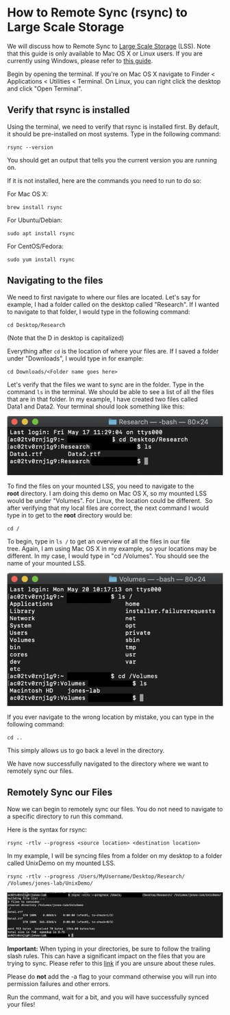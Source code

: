 # How to Remote Sync (rsync) to Large Scale Storage

We will discuss how to Remote Sync to [Large Scale Storage](https://researchit.las.iastate.edu/guides/lss/) (LSS). Note that this guide is only available to Mac OS X or Linux users. If you are currently using Windows, please refer to [this guide](robocopy.md). 

Begin by opening the terminal. If you're on Mac OS X navigate to Finder < Applications < Utilities < Terminal. On Linux, you can right click the desktop and click "Open Terminal".

Verify that rsync is installed
------------------------------

Using the terminal, we need to verify that rsync is installed first. By default, it should be pre-installed on most systems. Type in the following command: 

```
rsync --version
```

You should get an output that tells you the current version you are running on.

If it is not installed, here are the commands you need to run to do so:

For Mac OS X:

```
brew install rsync
```

For Ubuntu/Debian: 

```
sudo apt install rsync
```

For CentOS/Fedora: 

```
sudo yum install rsync
```

Navigating to the files
-----------------------

We need to first navigate to where our files are located. Let's say for example, I had a folder called on the desktop called "Research". If I wanted to navigate to that folder, I would type in the following command:

```
cd Desktop/Research
```

(Note that the D in desktop is capitalized)

Everything after `cd` is the location of where your files are. If I saved a folder under "Downloads", I would type in for example:

```
cd Downloads/<Folder name goes here> 
```


Let's verify that the files we want to sync are in the folder. Type in the command `ls` in the terminal. We should be able to see a list of all the files that are in that folder. In my example, I have created two files called Data1 and Data2. Your terminal should look something like this:

![verify_files](img/rsync_1_0.png)

To find the files on your mounted LSS, you need to navigate to the **root** directory. I am doing this demo on Mac OS X, so my mounted LSS would be under "Volumes". For Linux, the location could be different.  So after verifying that my local files are correct, the next command I would type in to get to the **root** directory would be:

```
cd /
```

To begin, type in `ls /` to get an overview of all the files in our file tree. Again, I am using Mac OS X in my example, so your locations may be different. In my case, I would type in "cd /Volumes". You should see the name of your mounted LSS.

![navigate_to_volumes](img/rsync_2_0.png)

If you ever navigate to the wrong location by mistake, you can type in the following command:

```
cd ..
```

This simply allows us to go back a level in the directory. 

We have now successfully navigated to the directory where we want to remotely sync our files. 

Remotely Sync our Files
-----------------------

Now we can begin to remotely sync our files. You do not need to navigate to a specific directory to run this command. 

Here is the syntax for rsync:

```
rsync -rtlv --progress <source location> <destination location> 
```

In my example, I will be syncing files from a folder on my desktop to a folder called UnixDemo on my mounted LSS.

```
rsync -rtlv --progress /Users/MyUsername/Desktop/Research/ /Volumes/jones-lab/UnixDemo/
```

![running_rsync_command](img/rsync_3_0.png)

**Important:** When typing in your directories, be sure to follow the trailing slash rules. This can have a significant impact on the files that you are trying to sync. Please refer to this [link](https://unix.stackexchange.com/questions/402555/why-add-a-trailing-slash-after-an-rsync-destination) if you are unsure about these rules.

Please do **not** add the -a flag to your command otherwise you will run into permission failures and other errors. 

Run the command, wait for a bit, and you will have successfully synced your files!